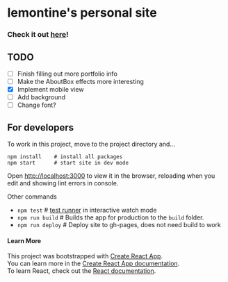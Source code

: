 # Iemontine's personal site

### Check it out [here](https://iemontine.github.io/portfolio/)!

## TODO
- [ ] Finish filling out more portfolio info
- [ ] Make the AboutBox effects more interesting
- [x] Implement mobile view
- [ ] Add background
- [ ] Change font?

## For developers
To work in this project, move to the project directory and...
```
npm install    # install all packages
npm start      # start site in dev mode
```
Open [http://localhost:3000](http://localhost:3000) to view it in the browser, reloading when you edit and showing lint errors in console.

Other commands
* ``npm test``        # [test runner](https://facebook.github.io/create-react-app/docs/running-tests) in interactive watch mode
* ``npm run build``   # Builds the app for production to the `build` folder.
* ``npm run deploy``  # Deploy site to gh-pages, does not need build to work

#### Learn More
This project was bootstrapped with [Create React App](https://github.com/facebook/create-react-app).\
You can learn more in the [Create React App documentation](https://facebook.github.io/create-react-app/docs/getting-started).\
To learn React, check out the [React documentation](https://reactjs.org/).
